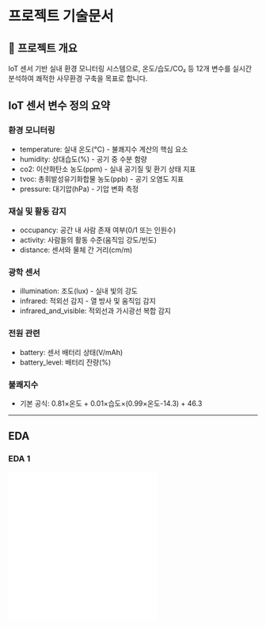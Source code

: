 # 프로젝트 기술문서

## 📌 프로젝트 개요
IoT 센서 기반 실내 환경 모니터링 시스템으로, 온도/습도/CO₂ 등 12개 변수를 실시간 분석하여 쾌적한 사무환경 구축을 목표로 합니다.

## IoT 센서 변수 정의 요약
### 환경 모니터링
- temperature: 실내 온도(°C) - 불쾌지수 계산의 핵심 요소
- humidity: 상대습도(%) - 공기 중 수분 함량
- co2: 이산화탄소 농도(ppm) - 실내 공기질 및 환기 상태 지표
- tvoc: 총휘발성유기화합물 농도(ppb) - 공기 오염도 지표
- pressure: 대기압(hPa) - 기압 변화 측정

### 재실 및 활동 감지
- occupancy: 공간 내 사람 존재 여부(0/1 또는 인원수)
- activity: 사람들의 활동 수준(움직임 강도/빈도)
- distance: 센서와 물체 간 거리(cm/m)

### 광학 센서
- illumination: 조도(lux) - 실내 빛의 강도
- infrared: 적외선 감지 - 열 방사 및 움직임 감지
- infrared_and_visible: 적외선과 가시광선 복합 감지

### 전원 관련
- battery: 센서 배터리 상태(V/mAh)
- battery_level: 배터리 잔량(%)

### 불쾌지수
- 기본 공식: 0.81×온도 + 0.01×습도×(0.99×온도-14.3) + 46.3

---

## EDA 

### EDA 1 
![EDA-1 분석보고서](doc/EDA1_통계분석_분포_분석보고서.md)
![EDA-2 분석보고서](doc/EDA2_장소별_데이터_분석보고서.md)
